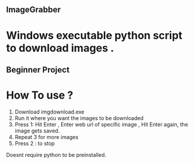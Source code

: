 ## ImageGrabber

# Windows executable python script to download images . 
## Beginner Project

# How To use ?

1. Download imgdownload.exe
2. Run it where you want the images to be downloaded
3. Press 1: Hit Enter , Enter web url of specific image , Hit Enter again, the image gets saved.
4. Repeat 3 for more images
5. Press 2 : to stop

Doesnt require python to be preinstalled.
